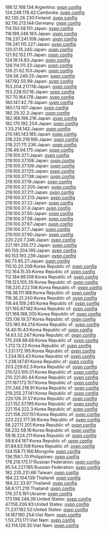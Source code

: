 186.12.168.134:Argentina: [ovpn config](vpn/186_12_168_134.ovpn)  
124.248.178.42:Cambodia: [ovpn config](vpn/124_248_178_42.ovpn)  
82.130.26.230:Finland: [ovpn config](vpn/82_130_26_230.ovpn)  
92.116.213.144:Germany: [ovpn config](vpn/92_116_213_144.ovpn)  
114.150.58.151:Japan: [ovpn config](vpn/114_150_58_151.ovpn)  
116.199.246.183:Japan: [ovpn config](vpn/116_199_246_183.ovpn)  
118.237.241.108:Japan: [ovpn config](vpn/118_237_241_108.ovpn)  
119.241.115.227:Japan: [ovpn config](vpn/119_241_115_227.ovpn)  
120.51.15.245:Japan: [ovpn config](vpn/120_51_15_245.ovpn)  
121.92.152.111:Japan: [ovpn config](vpn/121_92_152_111.ovpn)  
124.18.14.83:Japan: [ovpn config](vpn/124_18_14_83.ovpn)  
126.114.111.33:Japan: [ovpn config](vpn/126_114_111_33.ovpn)  
126.21.62.153:Japan: [ovpn config](vpn/126_21_62_153.ovpn)  
126.56.249.25:Japan: [ovpn config](vpn/126_56_249_25.ovpn)  
147.192.55.99:Japan: [ovpn config](vpn/147_192_55_99.ovpn)  
153.204.217.118:Japan: [ovpn config](vpn/153_204_217_118.ovpn)  
153.228.107.16:Japan: [ovpn config](vpn/153_228_107_16.ovpn)  
157.70.164.178:Japan: [ovpn config](vpn/157_70_164_178.ovpn)  
180.147.42.79:Japan: [ovpn config](vpn/180_147_42_79.ovpn)  
180.1.13.107:Japan: [ovpn config](vpn/180_1_13_107.ovpn)  
180.29.32.3:Japan: [ovpn config](vpn/180_29_32_3.ovpn)  
182.168.196.216:Japan: [ovpn config](vpn/182_168_196_216.ovpn)  
182.170.192.254:Japan: [ovpn config](vpn/182_170_192_254.ovpn)  
1.33.214.142:Japan: [ovpn config](vpn/1_33_214_142.ovpn)  
210.145.143.185:Japan: [ovpn config](vpn/210_145_143_185.ovpn)  
218.220.219.166:Japan: [ovpn config](vpn/218_220_219_166.ovpn)  
218.221.111.236:Japan: [ovpn config](vpn/218_221_111_236.ovpn)  
218.46.94.175:Japan: [ovpn config](vpn/218_46_94_175.ovpn)  
219.100.37.1:Japan: [ovpn config](vpn/219_100_37_1.ovpn)  
219.100.37.108:Japan: [ovpn config](vpn/219_100_37_108.ovpn)  
219.100.37.109:Japan: [ovpn config](vpn/219_100_37_109.ovpn)  
219.100.37.125:Japan: [ovpn config](vpn/219_100_37_125.ovpn)  
219.100.37.138:Japan: [ovpn config](vpn/219_100_37_138.ovpn)  
219.100.37.19:Japan: [ovpn config](vpn/219_100_37_19.ovpn)  
219.100.37.205:Japan: [ovpn config](vpn/219_100_37_205.ovpn)  
219.100.37.211:Japan: [ovpn config](vpn/219_100_37_211.ovpn)  
219.100.37.213:Japan: [ovpn config](vpn/219_100_37_213.ovpn)  
219.100.37.22:Japan: [ovpn config](vpn/219_100_37_22.ovpn)  
219.100.37.4:Japan: [ovpn config](vpn/219_100_37_4.ovpn)  
219.100.37.50:Japan: [ovpn config](vpn/219_100_37_50.ovpn)  
219.100.37.58:Japan: [ovpn config](vpn/219_100_37_58.ovpn)  
219.100.37.67:Japan: [ovpn config](vpn/219_100_37_67.ovpn)  
219.100.37.7:Japan: [ovpn config](vpn/219_100_37_7.ovpn)  
219.100.37.90:Japan: [ovpn config](vpn/219_100_37_90.ovpn)  
220.220.7.246:Japan: [ovpn config](vpn/220_220_7_246.ovpn)  
221.191.255.172:Japan: [ovpn config](vpn/221_191_255_172.ovpn)  
60.150.204.195:Japan: [ovpn config](vpn/60_150_204_195.ovpn)  
60.153.193.239:Japan: [ovpn config](vpn/60_153_193_239.ovpn)  
60.73.95.27:Japan: [ovpn config](vpn/60_73_95_27.ovpn)  
110.10.20.209:Korea Republic of: [ovpn config](vpn/110_10_20_209.ovpn)  
112.164.15.35:Korea Republic of: [ovpn config](vpn/112_164_15_35.ovpn)  
112.184.66.108:Korea Republic of: [ovpn config](vpn/112_184_66_108.ovpn)  
116.123.105.35:Korea Republic of: [ovpn config](vpn/116_123_105_35.ovpn)  
118.220.222.106:Korea Republic of: [ovpn config](vpn/118_220_222_106.ovpn)  
118.36.111.168:Korea Republic of: [ovpn config](vpn/118_36_111_168.ovpn)  
118.36.21.240:Korea Republic of: [ovpn config](vpn/118_36_21_240.ovpn)  
118.44.159.245:Korea Republic of: [ovpn config](vpn/118_44_159_245.ovpn)  
121.165.87.162:Korea Republic of: [ovpn config](vpn/121_165_87_162.ovpn)  
121.168.188.200:Korea Republic of: [ovpn config](vpn/121_168_188_200.ovpn)  
125.136.19.37:Korea Republic of: [ovpn config](vpn/125_136_19_37.ovpn)  
125.180.94.214:Korea Republic of: [ovpn config](vpn/125_180_94_214.ovpn)  
14.40.10.43:Korea Republic of: [ovpn config](vpn/14_40_10_43.ovpn)  
14.63.32.247:Korea Republic of: [ovpn config](vpn/14_63_32_247.ovpn)  
175.208.88.68:Korea Republic of: [ovpn config](vpn/175_208_88_68.ovpn)  
1.212.13.22:Korea Republic of: [ovpn config](vpn/1_212_13_22.ovpn)  
1.231.172.195:Korea Republic of: [ovpn config](vpn/1_231_172_195.ovpn)  
1.234.163.43:Korea Republic of: [ovpn config](vpn/1_234_163_43.ovpn)  
1.238.147.61:Korea Republic of: [ovpn config](vpn/1_238_147_61.ovpn)  
203.229.62.3:Korea Republic of: [ovpn config](vpn/203_229_62_3.ovpn)  
210.123.100.31:Korea Republic of: [ovpn config](vpn/210_123_100_31.ovpn)  
210.221.60.44:Korea Republic of: [ovpn config](vpn/210_221_60_44.ovpn)  
211.187.172.157:Korea Republic of: [ovpn config](vpn/211_187_172_157.ovpn)  
211.248.218.91:Korea Republic of: [ovpn config](vpn/211_248_218_91.ovpn)  
219.255.27.141:Korea Republic of: [ovpn config](vpn/219_255_27_141.ovpn)  
220.126.31.57:Korea Republic of: [ovpn config](vpn/220_126_31_57.ovpn)  
221.152.57.195:Korea Republic of: [ovpn config](vpn/221_152_57_195.ovpn)  
221.154.222.3:Korea Republic of: [ovpn config](vpn/221_154_222_3.ovpn)  
221.158.207.151:Korea Republic of: [ovpn config](vpn/221_158_207_151.ovpn)  
223.222.177.36:Korea Republic of: [ovpn config](vpn/223_222_177_36.ovpn)  
58.227.11.201:Korea Republic of: [ovpn config](vpn/58_227_11_201.ovpn)  
58.232.58.16:Korea Republic of: [ovpn config](vpn/58_232_58_16.ovpn)  
59.18.224.211:Korea Republic of: [ovpn config](vpn/59_18_224_211.ovpn)  
59.6.64.187:Korea Republic of: [ovpn config](vpn/59_6_64_187.ovpn)  
61.84.63.108:Korea Republic of: [ovpn config](vpn/61_84_63_108.ovpn)  
124.158.71.166:Mongolia: [ovpn config](vpn/124_158_71_166.ovpn)  
136.158.1.70:Philippines: [ovpn config](vpn/136_158_1_70.ovpn)  
178.219.175.17:Russian Federation: [ovpn config](vpn/178_219_175_17.ovpn)  
95.54.227.185:Russian Federation: [ovpn config](vpn/95_54_227_185.ovpn)  
182.235.231.66:Taiwan: [ovpn config](vpn/182_235_231_66.ovpn)  
184.22.104.139:Thailand: [ovpn config](vpn/184_22_104_139.ovpn)  
184.22.33.97:Thailand: [ovpn config](vpn/184_22_33_97.ovpn)  
58.8.171.210:Thailand: [ovpn config](vpn/58_8_171_210.ovpn)  
176.37.5.191:Ukraine: [ovpn config](vpn/176_37_5_191.ovpn)  
173.198.248.39:United States: [ovpn config](vpn/173_198_248_39.ovpn)  
47.156.206.93:United States: [ovpn config](vpn/47_156_206_93.ovpn)  
71.237.182.52:United States: [ovpn config](vpn/71_237_182_52.ovpn)  
14.167.160.254:Viet Nam: [ovpn config](vpn/14_167_160_254.ovpn)  
1.53.213.171:Viet Nam: [ovpn config](vpn/1_53_213_171.ovpn)  
42.114.126.35:Viet Nam: [ovpn config](vpn/42_114_126_35.ovpn)  
